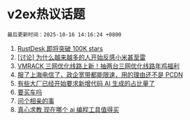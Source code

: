 # v2ex热议话题

`最后更新时间：2025-10-16 14:16:24 +0800`

1. [RustDesk 即将突破 100K stars](https://www.v2ex.com/t/1165782)
1. [[讨论] 为什么越来越多的人开始反感小米甚至雷](https://www.v2ex.com/t/1165864)
1. [VMRACK 三网优化线路上新！抽两台三网优化线路年鸡福利](https://www.v2ex.com/t/1165659)
1. [服了上海电信了，政企宽带都能限速，用的理由还不是 PCDN](https://www.v2ex.com/t/1165717)
1. [有些大厂已经开始要求新增代码 AI 生成的占比量了](https://www.v2ex.com/t/1165999)
1. [要买车吗](https://www.v2ex.com/t/1165675)
1. [问个相亲的事](https://www.v2ex.com/t/1165850)
1. [真心求教 现在哪个 ai 编程工具值得买](https://www.v2ex.com/t/1165997)

